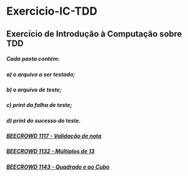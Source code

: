 # Exercicio-IC-TDD
## Exercício de Introdução à Computação sobre TDD

##### Cada pasta contém:

##### a) o arquivo a ser testado;
##### b) o arquivo de teste;
##### c) print da falha de teste;
##### d) print do sucesso do teste.

##### [BEECROWD 1117 - Validação de nota](https://github.com/leonardonb/Exercicio-IC-TDD/tree/main/bc1117)
##### [BEECROWD 1132 - Múltiplos de 13](https://github.com/leonardonb/Exercicio-IC-TDD/tree/main/bc1132)
##### [BEECROWD 1143 - Quadrado e ao Cubo](https://github.com/leonardonb/Exercicio-IC-TDD/tree/main/bc1143)
